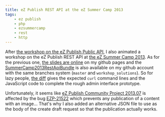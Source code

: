 ```yaml
---
title: eZ Publish REST API at the eZ Summer Camp 2013
tags:
    - ez publish
    - php
    - ezsummercamp
    - rest
    - http
---
```

After [the workshop on the eZ Publish Public
API](/post/ez-publish-public-api-ezsummercamp), I also animated a workshop on the
eZ Publish REST API at [the eZ Summer Camp 2013](http://ezsummercamp.com). As
for the previous one, [the slides are
online](http://dpobel.github.io/slides-ez/rest-api.html) on my github pages and
the
[SummerCamp2013RestApiBundle](http://github.com/dpobel/SummerCamp2013RestApiBundle)
is also available on my github account with the same branches system (`master`
and `workshop_solutions`). So for lazy people, [the
diff](https://github.com/dpobel/SummerCamp2013RestApiBundle/compare/master...workshop_solutions)
gives the expected `curl` command lines and the JavaScript code to complete the
rough admin interface prototype.

Unfortunately, it seems like [eZ Publish Community Project
2013.07](http://share.ez.no/downloads/downloads/ez-publish-community-project-2013.07)
is affected by the bug [EZP-21522](https://jira.ez.no/browse/EZP-21522) which
prevents any publication of a content with an image... That's why I also added
an alternative JSON file to use as the body of the create draft request so that
the publication actually works.
